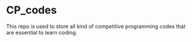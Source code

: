 # CP_codes
This repo is used to store all kind of competitive programming codes that are essential to learn coding.
